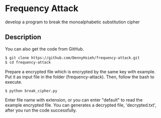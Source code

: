 # Frequency Attack
develop a program to break the monoalphabetic substitution cipher

## Description
You can also get the code from GitHub.

```bash
$ git clone https://github.com/DennyHsieh/frequency-attack.git
$ cd frequency-attack
```

Prepare a encrypted file which is encrypted by the same key with example.
Put it as input file in the folder (frequency-attack).
Then, follow the bash to execute.

```bash
$ python break_cipher.py
```

Enter file name with extension, or you can enter "default" to read the example encrypted file.
You can generates a decrypted file, 'decrypted.txt', after you run the code successfully.
